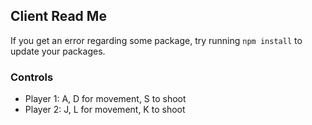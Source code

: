 ## Client Read Me

If you get an error regarding some package, try running `npm install` to update your packages.

### Controls
- Player 1: A, D for movement, S to shoot 
- Player 2: J, L for movement, K to shoot 